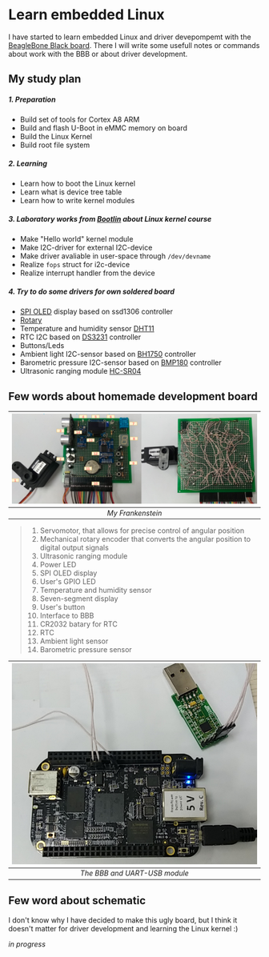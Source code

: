 # Learn embedded Linux

I have started to learn embedded Linux and driver devepompemt with the [BeagleBone Black board](https://www.elinux.org/Beagleboard:BeagleBoneBlack). There I will write some usefull notes or commands about work with the BBB or about driver development.

## My study plan

##### 1. Preparation
  - Build set of tools for Cortex A8 ARM
  - Build and flash U-Boot in eMMC memory on board
  - Build the Linux Kernel 
  - Build root file system

##### 2. Learning
  - Learn how to boot the Linux kernel
  - Learn what is device tree table
  - Learn how to write kernel modules

##### 3. Laboratory works from [Bootlin](https://bootlin.com/doc/training/linux-kernel/) about Linux kernel course
  - Make "Hello world" kernel module
  - Make I2C-driver for external I2C-device
  - Make driver avaliable in user-space through `/dev/devname`
  - Realize `fops` struct for i2c-device
  - Realize interrupt handler from the device

##### 4. Try to do some drivers for own soldered board
  - [SPI OLED](https://components101.com/oled-display-ssd1306) display based on ssd1306 controller
  - [Rotary](https://howtomechatronics.com/tutorials/arduino/rotary-encoder-works-use-arduino/)
  - Temperature and humidity sensor [DHT11](https://www.mouser.com/datasheet/2/758/DHT11-Technical-Data-Sheet-Translated-Version-1143054.pdf)
  - RTC I2C based on [DS3231](https://www.maximintegrated.com/en/products/analog/real-time-clocks/DS3231.html) controller
  - Buttons/Leds
  - Ambient light I2C-sensor based on [BH1750](https://www.mouser.com/datasheet/2/348/bh1750fvi-e-186247.pdf) controller
  - Barometric pressure I2C-sensor based on [BMP180](https://cdn-shop.adafruit.com/datasheets/BST-BMP180-DS000-09.pdf) controller
  - Ultrasonic ranging module [HC-SR04](https://cdn.sparkfun.com/datasheets/Sensors/Proximity/HCSR04.pdf)

## Few words about homemade development board
| ![Front of development board](Images/front-back.png) |
|:--:|
| *My Frankenstein* |
 > 1. Servomotor, that allows for precise control of angular position
 > 2. Mechanical rotary encoder that converts the angular position to digital output signals
 > 3. Ultrasonic ranging module
 > 4. Power LED
 > 5. SPI OLED display
 > 6. User's GPIO LED
 > 7. Temperature and humidity sensor
 > 8. Seven-segment display
 > 9. User's button
 > 10. Interface to BBB
 > 11. CR2032 batary for RTC
 > 12. RTC
 > 13. Ambient light sensor
 > 14. Barometric pressure sensor

| ![The BBB and UART-USB module](Images/bbb.png) |
|:--:|
| *The BBB and UART-USB module* |

## Few word about schematic
I don't know why I have decided to make this ugly board, but I think it doesn't matter for driver development and learning the Linux kernel :)

*in progress*
